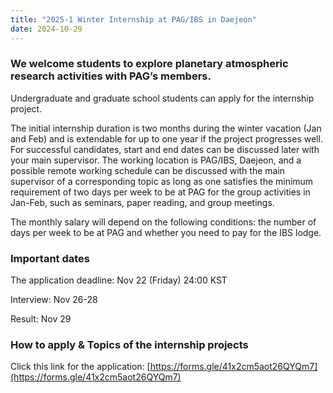 ```yaml
---
title: "2025-1 Winter Internship at PAG/IBS in Daejeon"
date: 2024-10-29
---
```


### We welcome students to explore planetary atmospheric research activities with PAG’s members.

Undergraduate and graduate school students can apply for the internship project.

The initial internship duration is two months during the winter vacation (Jan and Feb) and is extendable for up to one year if the project progresses well. For successful candidates, start and end dates can be discussed later with your main supervisor. The working location is PAG/IBS, Daejeon, and a possible remote working schedule can be discussed with the main supervisor of a corresponding topic as long as one satisfies the minimum requirement of two days per week to be at PAG for the group activities in Jan-Feb, such as seminars, paper reading, and group meetings.

The monthly salary will depend on the following conditions: the number of days per week to be at PAG and whether you need to pay for the IBS lodge.

### Important dates

The application deadline: Nov 22 (Friday) 24:00 KST

Interview: Nov 26-28

Result: Nov 29

### How to apply & Topics of the internship projects

Click this link for the application: [https://forms.gle/41x2cm5aot26QYQm7](https://forms.gle/41x2cm5aot26QYQm7)